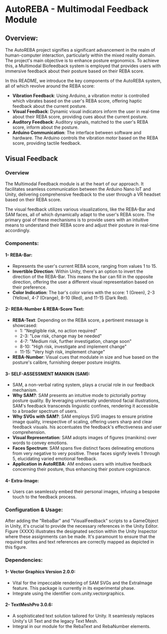 # AutoREBA - Multimodal Feedback Module

## Overview:
The AutoREBA project signifies a significant advancement in the realm of human-computer interaction, 
particularly within the mixed reality domain. The project's main objective is to enhance posture ergonomics. 
To achieve this, a Multimodal Biofeedback system is employed that provides users with immersive feedback about 
their posture based on their REBA score.

In this README, we introduce the key components of the AutoREBA system, all of which revolve around the REBA score:

- **Vibration Feedback**: Using Arduino, a vibration motor is controlled which vibrates based on the user's REBA score, offering haptic feedback about the current posture.
- **Visual Feedback**: Dynamic visual indicators inform the user in real-time about their REBA score, providing cues about the current posture.
- **Auditory Feedback**: Auditory signals, matched to the user's REBA score, inform about the posture.
- **Arduino Communication**: The interface between software and hardware. The Arduino controls the vibration motor based on the REBA score, providing tactile feedback.
## Visual Feedback
### Overview
The Multimodal Feedback module is at the heart of our approach. It facilitates seamless communication between the Arduino Nano IoT and Unity, delivering comprehensive feedback to the user through a VR headset based on their REBA score.

The visual feedback utilizes various visualizations, like the REBA-Bar and SAM faces, all of which dynamically adapt to the user's REBA score. The primary goal of these mechanisms is to provide users with an intuitive means to understand their REBA score and adjust their posture in real-time accordingly.

### Components:
#### 1- REBA-Bar:
- Represents the user's current REBA score, ranging from values 1 to 15.
- **Invertible Direction**: Within Unity, there's an option to invert the direction of the REBA-Bar. This means the bar can fill in the opposite direction, offering the user a different visual representation based on their preference.
- **Color Indication**: The bar's color varies with the score: 1 (Green), 2-3 (Yellow), 4-7 (Orange), 8-10 (Red), and 11-15 (Dark Red).
#### 2- REBA-Number & REBA-Score Text:
- **REBA-Text**: Depending on the REBA score, a pertinent message is showcased:
  - 1: "Negligible risk, no action required"
  - 2-3: "Low risk, change may be needed"
  - 4-7: "Medium risk, further investigation, change soon"
  - 8-10: "High risk, investigate and implement change"
  - 11-15: "Very high risk, implement change"
- **REBA-Number**: Visual cues that modulate in size and hue based on the posture's calibre, furnishing deeper posture insights.
#### 3- SELF-ASSESSMENT MANIKIN (SAM):
- SAM, a non-verbal rating system, plays a crucial role in our feedback mechanism.
- **Why SAM?**: SAM presents an intuitive mode to pictorially portray posture quality. By leveraging universally understood facial illustrations, SAM's feedback transcends
linguistic confines, rendering it accessible to a broader spectrum of users.
- **Why SVGs with SAM?**: SAM employs SVG images to ensure pristine image quality, irrespective of scaling, offering users sharp and clear feedback visuals.
his accentuates the feedback's effectiveness and user comprehension.
- **Visual Representation**: SAM adopts images of figures (manikins) over words to convey emotions.
- **Faces Spectrum**: SAM spans five distinct faces delineating emotions from very negative to very positive. These faces signify levels 1 through 5, elucidating varied emotional feedback.
- **Application in AutoREBA**: AM endows users with intuitive feedback concerning their posture, thus enhancing their posture cognizance.
#### 4- Extra-Image:
- Users can seamlessly embed their personal images, infusing a bespoke touch to the feedback process.

### Configuration & Usage:
After adding the "RebaBar" and "VisualFeedback" scripts to a GameObject in Unity, it's crucial to provide the necessary references in the Unity Editor.
Figure (XXXX) illustrates the designated section within the Unity Inspector where these assignments can be made.
It's paramount to ensure that the required sprites and text references are correctly mapped as depicted in this figure.

### Dependencies:
#### 1- **Vector Graphics Version 2.0.0**:
- Vital for the impeccable rendering of SAM SVGs and the ExtraImage feature. This package is currently in its experimental phase.
- Integrate using the identifier com.unity.vectorgraphics.
#### 2- **TextMeshPro 3.0.6**:
- A sophisticated text solution tailored for Unity. It seamlessly replaces Unity's UI Text and the legacy Text Mesh.
- Integral in our module for the RebaText and RebaNumber elements.

